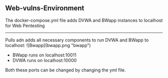 ## Web-vulns-Environment
The docker-compose.yml file adds DVWA and BWapp instances to localhost for Web Pentesting
<hr>
Pulls adn adds all necessary components to run DVWA and BWapp to localhost:
![Bwapp](bwapp.png "bwapp")

- BWapp runs on localhost:10011
- DVWA runs on localhost:10000

Both these ports can be changed by changing the yml file.
